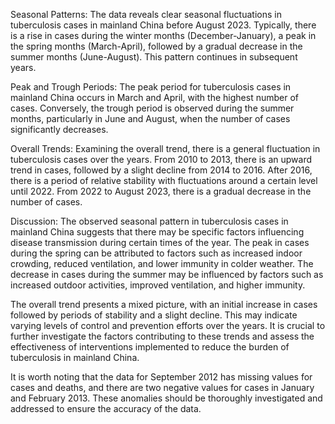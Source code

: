 Seasonal Patterns: The data reveals clear seasonal fluctuations in tuberculosis cases in mainland China before August 2023. Typically, there is a rise in cases during the winter months (December-January), a peak in the spring months (March-April), followed by a gradual decrease in the summer months (June-August). This pattern continues in subsequent years.

Peak and Trough Periods: The peak period for tuberculosis cases in mainland China occurs in March and April, with the highest number of cases. Conversely, the trough period is observed during the summer months, particularly in June and August, when the number of cases significantly decreases.

Overall Trends: Examining the overall trend, there is a general fluctuation in tuberculosis cases over the years. From 2010 to 2013, there is an upward trend in cases, followed by a slight decline from 2014 to 2016. After 2016, there is a period of relative stability with fluctuations around a certain level until 2022. From 2022 to August 2023, there is a gradual decrease in the number of cases.

Discussion: The observed seasonal pattern in tuberculosis cases in mainland China suggests that there may be specific factors influencing disease transmission during certain times of the year. The peak in cases during the spring can be attributed to factors such as increased indoor crowding, reduced ventilation, and lower immunity in colder weather. The decrease in cases during the summer may be influenced by factors such as increased outdoor activities, improved ventilation, and higher immunity.

The overall trend presents a mixed picture, with an initial increase in cases followed by periods of stability and a slight decline. This may indicate varying levels of control and prevention efforts over the years. It is crucial to further investigate the factors contributing to these trends and assess the effectiveness of interventions implemented to reduce the burden of tuberculosis in mainland China.

It is worth noting that the data for September 2012 has missing values for cases and deaths, and there are two negative values for cases in January and February 2013. These anomalies should be thoroughly investigated and addressed to ensure the accuracy of the data.